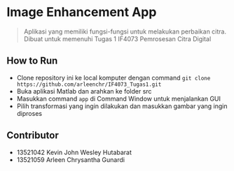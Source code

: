 # Image Enhancement App
> Aplikasi yang memiliki fungsi-fungsi untuk melakukan perbaikan citra. Dibuat untuk memenuhi Tugas 1 IF4073 Pemrosesan Citra Digital

## How to Run
- Clone repository ini ke local komputer dengan command `git clone https://github.com/arleenchr/IF4073_Tugas1.git`
- Buka aplikasi Matlab dan arahkan ke folder src
- Masukkan command `app` di Command Window untuk menjalankan GUI
- Pilih transformasi yang ingin dilakukan dan masukkan gambar yang ingin diproses

## Contributor
- 13521042 Kevin John Wesley Hutabarat
- 13521059 Arleen Chrysantha Gunardi
